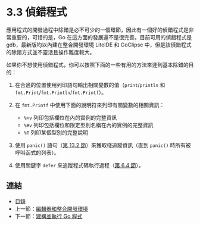 # 3.3 偵錯程式

應用程式的開發過程中除錯是必不可少的一個環節，因此有一個好的偵錯程式是非常重要的，可惜的是，Go 在這方面的發展還不是很完善。目前可用的偵錯程式是 gdb，最新版均以內建在整合開發環境 LiteIDE 和 GoClipse 中，但是該偵錯程式的除錯方式並不靈活且操作難度較大。

如果你不想使用偵錯程式，你可以按照下面的一些有用的方法來達到基本除錯的目的：

1. 在合適的位置使用列印語句輸出相關變數的值（`print`/`println` 和 `fmt.Print`/`fmt.Println`/`fmt.Printf`）。
2. 在 `fmt.Printf` 中使用下面的說明符來列印有關變數的相關資訊：

	- `%+v` 列印包括欄位在內的實例的完整資訊
	- `%#v` 列印包括欄位和限定型別名稱在內的實例的完整資訊
	- `%T` 列印某個型別的完整說明

3. 使用 `panic()` 語句（[第 13.2 節](13.2.md)）來獲取棧追蹤資訊（直到 `panic()` 時所有被呼叫函式的列表）。
4. 使用關鍵字 `defer` 來追蹤程式碼執行過程（[第 6.4 節](06.4.md)）。

## 連結

- [目錄](directory.md)
- 上一節：[編輯器和整合開發環境](03.2.md)
- 下一節：[建構並執行 Go 程式](03.4.md)
